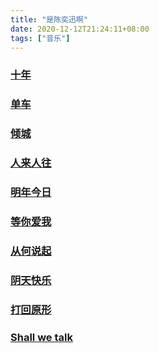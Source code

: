 ```yaml
---
title: "是陈奕迅啊"
date: 2020-12-12T21:24:11+08:00
tags: ["音乐"]
---
```


### [十年]()

### [单车]()

### [倾城]()

### [人来人往]()

### [明年今日]()

### [等你爱我]()

### [从何说起]()

### [阴天快乐]()

### [打回原形]()

### [Shall we talk]()

